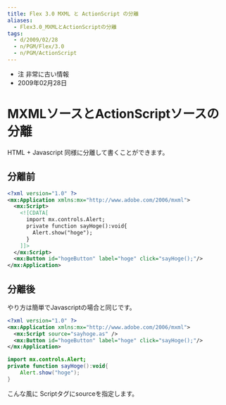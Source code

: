 ```yaml
---
title: Flex 3.0 MXML と ActionScript の分離
aliases:
  - Flex3.0_MXMLとActionScriptの分離
tags:
  - d/2009/02/28
  - n/PGM/Flex/3.0
  - n/PGM/ActionScript
---
```


- 注 非常に古い情報
- 2009年02月28日

MXMLソースとActionScriptソースの分離
================================================================================
HTML + Javascript 同様に分離して書くことができます。

分離前
--------------------------------------------------------------------------------

```xml
<?xml version="1.0" ?>
<mx:Application xmlns:mx="http://www.adobe.com/2006/mxml">
  <mx:Script>
    <![CDATA[
      import mx.controls.Alert;
      private function sayHoge():void{
        Alert.show("hoge");
      }
    ]]>
  </mx:Script>
  <mx:Button id="hogeButton" label="hoge" click="sayHoge();"/>
</mx:Application>
```

分離後
--------------------------------------------------------------------------------
やり方は簡単でJavascriptの場合と同じです。


```xml
<?xml version="1.0" ?>
<mx:Application xmlns:mx="http://www.adobe.com/2006/mxml">
  <mx:Script source="sayhoge.as" />
  <mx:Button id="hogeButton" label="hoge" click="sayHoge();"/>
</mx:Application>
```


```actionscript
import mx.controls.Alert;
private function sayHoge():void{
    Alert.show("hoge");
}
```

こんな風に Scriptタグにsourceを指定します。

